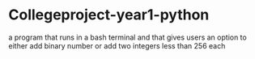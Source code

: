 # Collegeproject-year1-python
a program that runs in a bash terminal and that gives users an option to either add binary number or add two integers less than 256 each
